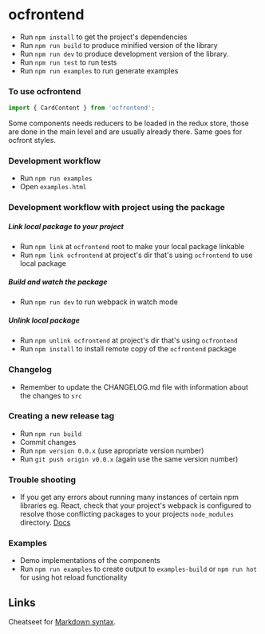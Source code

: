 # ocfrontend
* Run `npm install` to get the project's dependencies
* Run `npm run build` to produce minified version of the library
* Run `npm run dev` to produce development version of the library.
* Run `npm run test` to run tests
* Run `npm run examples` to run generate examples

### To use ocfrontend
```javascript
import { CardContent } from 'ocfrontend';
```
Some components needs reducers to be loaded in the redux store, those are done in the main level and are usually already there. Same goes for ocfront styles.

### Development workflow
* Run `npm run examples`
* Open `examples.html`

### Development workflow with project using the package
##### Link local package to your project
* Run `npm link` at `ocfrontend` root to make your local package linkable
* Run `npm link ocfrontend` at project's dir that's using `ocfrontend` to use local package
##### Build and watch the package
* Run `npm run dev` to run webpack in watch mode
##### Unlink local package
* Run `npm unlink ocfrontend` at project's dir that's using `ocfrontend`
* Run `npm install` to install remote copy of the `ocfrontend` package

### Changelog
* Remember to update the CHANGELOG.md file with information about the changes to `src`

### Creating a new release tag
* Run `npm run build`
* Commit changes
* Run `npm version 0.0.x` (use apropriate version number)
* Run `git push origin v0.0.x` (again use the same version number)

### Trouble shooting
* If you get any errors about running many instances of certain npm libraries eg. React, check that your project's webpack is configured to resolve those conflicting packages to your projects `node_modules` directory. [Docs](https://webpack.github.io/docs/configuration.html#resolve-alias)

### Examples
* Demo implementations of the components
* Run `npm run examples` to create output to `examples-build` or `npm run hot` for using hot reload functionality

## Links

Cheatseet for [Markdown syntax](https://github.com/adam-p/markdown-here/wiki/Markdown-Cheatsheet).